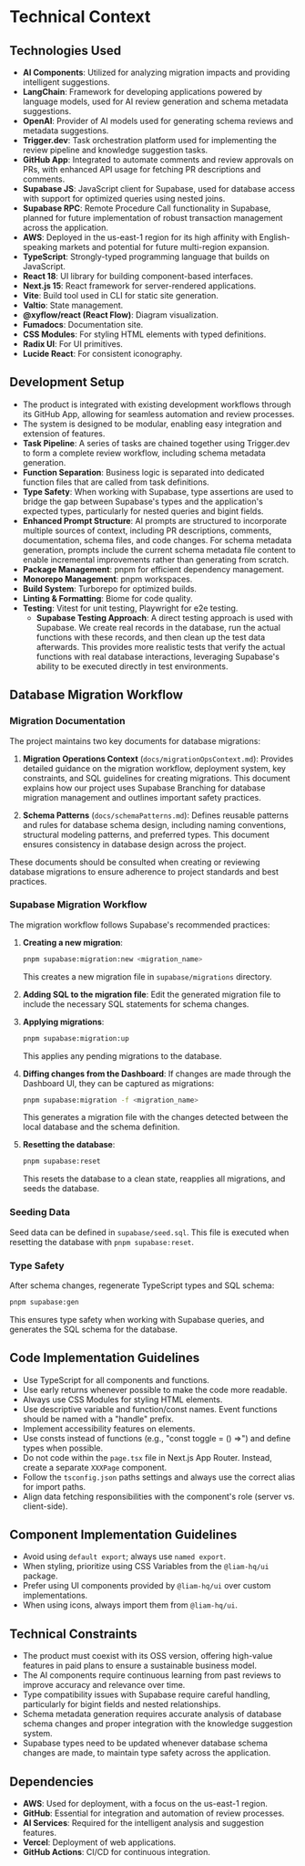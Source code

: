 # Technical Context

## Technologies Used
- **AI Components**: Utilized for analyzing migration impacts and providing intelligent suggestions.
- **LangChain**: Framework for developing applications powered by language models, used for AI review generation and schema metadata suggestions.
- **OpenAI**: Provider of AI models used for generating schema reviews and metadata suggestions.
- **Trigger.dev**: Task orchestration platform used for implementing the review pipeline and knowledge suggestion tasks.
- **GitHub App**: Integrated to automate comments and review approvals on PRs, with enhanced API usage for fetching PR descriptions and comments.
- **Supabase JS**: JavaScript client for Supabase, used for database access with support for optimized queries using nested joins.
- **Supabase RPC**: Remote Procedure Call functionality in Supabase, planned for future implementation of robust transaction management across the application.
- **AWS**: Deployed in the us-east-1 region for its high affinity with English-speaking markets and potential for future multi-region expansion.
- **TypeScript**: Strongly-typed programming language that builds on JavaScript.
- **React 18**: UI library for building component-based interfaces.
- **Next.js 15**: React framework for server-rendered applications.
- **Vite**: Build tool used in CLI for static site generation.
- **Valtio**: State management.
- **@xyflow/react (React Flow)**: Diagram visualization.
- **Fumadocs**: Documentation site.
- **CSS Modules**: For styling HTML elements with typed definitions.
- **Radix UI**: For UI primitives.
- **Lucide React**: For consistent iconography.

## Development Setup
- The product is integrated with existing development workflows through its GitHub App, allowing for seamless automation and review processes.
- The system is designed to be modular, enabling easy integration and extension of features.
- **Task Pipeline**: A series of tasks are chained together using Trigger.dev to form a complete review workflow, including schema metadata generation.
- **Function Separation**: Business logic is separated into dedicated function files that are called from task definitions.
- **Type Safety**: When working with Supabase, type assertions are used to bridge the gap between Supabase's types and the application's expected types, particularly for nested queries and bigint fields.
- **Enhanced Prompt Structure**: AI prompts are structured to incorporate multiple sources of context, including PR descriptions, comments, documentation, schema files, and code changes. For schema metadata generation, prompts include the current schema metadata file content to enable incremental improvements rather than generating from scratch.
- **Package Management**: pnpm for efficient dependency management.
- **Monorepo Management**: pnpm workspaces.
- **Build System**: Turborepo for optimized builds.
- **Linting & Formatting**: Biome for code quality.
- **Testing**: Vitest for unit testing, Playwright for e2e testing.
  - **Supabase Testing Approach**: A direct testing approach is used with Supabase. We create real records in the database, run the actual functions with these records, and then clean up the test data afterwards. This provides more realistic tests that verify the actual functions with real database interactions, leveraging Supabase's ability to be executed directly in test environments.

## Database Migration Workflow

### Migration Documentation

The project maintains two key documents for database migrations:

1. **Migration Operations Context** (`docs/migrationOpsContext.md`): Provides detailed guidance on the migration workflow, deployment system, key constraints, and SQL guidelines for creating migrations. This document explains how our project uses Supabase Branching for database migration management and outlines important safety practices.

2. **Schema Patterns** (`docs/schemaPatterns.md`): Defines reusable patterns and rules for database schema design, including naming conventions, structural modeling patterns, and preferred types. This document ensures consistency in database design across the project.

These documents should be consulted when creating or reviewing database migrations to ensure adherence to project standards and best practices.

### Supabase Migration Workflow

The migration workflow follows Supabase's recommended practices:

1. **Creating a new migration**:
   ```bash
   pnpm supabase:migration:new <migration_name>
   ```
   This creates a new migration file in `supabase/migrations` directory.

2. **Adding SQL to the migration file**:
   Edit the generated migration file to include the necessary SQL statements for schema changes.

3. **Applying migrations**:
   ```bash
   pnpm supabase:migration:up
   ```
   This applies any pending migrations to the database.

4. **Diffing changes from the Dashboard**:
   If changes are made through the Dashboard UI, they can be captured as migrations:
   ```bash
   pnpm supabase:migration -f <migration_name>
   ```
   This generates a migration file with the changes detected between the local database and the schema definition.

5. **Resetting the database**:
   ```bash
   pnpm supabase:reset
   ```
   This resets the database to a clean state, reapplies all migrations, and seeds the database.

### Seeding Data

Seed data can be defined in `supabase/seed.sql`. This file is executed when resetting the database with `pnpm supabase:reset`.

### Type Safety

After schema changes, regenerate TypeScript types and SQL schema:
```bash
pnpm supabase:gen
```
This ensures type safety when working with Supabase queries, and generates the SQL schema for the database.

## Code Implementation Guidelines
- Use TypeScript for all components and functions.
- Use early returns whenever possible to make the code more readable.
- Always use CSS Modules for styling HTML elements.
- Use descriptive variable and function/const names. Event functions should be named with a "handle" prefix.
- Implement accessibility features on elements.
- Use consts instead of functions (e.g., "const toggle = () =>") and define types when possible.
- Do not code within the `page.tsx` file in Next.js App Router. Instead, create a separate `XXXPage` component.
- Follow the `tsconfig.json` paths settings and always use the correct alias for import paths.
- Align data fetching responsibilities with the component's role (server vs. client-side).

## Component Implementation Guidelines
- Avoid using `default export`; always use `named export`.
- When styling, prioritize using CSS Variables from the `@liam-hq/ui` package.
- Prefer using UI components provided by `@liam-hq/ui` over custom implementations.
- When using icons, always import them from `@liam-hq/ui`.

## Technical Constraints
- The product must coexist with its OSS version, offering high-value features in paid plans to ensure a sustainable business model.
- The AI components require continuous learning from past reviews to improve accuracy and relevance over time.
- Type compatibility issues with Supabase require careful handling, particularly for bigint fields and nested relationships.
- Schema metadata generation requires accurate analysis of database schema changes and proper integration with the knowledge suggestion system.
- Supabase types need to be updated whenever database schema changes are made, to maintain type safety across the application.

## Dependencies
- **AWS**: Used for deployment, with a focus on the us-east-1 region.
- **GitHub**: Essential for integration and automation of review processes.
- **AI Services**: Required for the intelligent analysis and suggestion features.
- **Vercel**: Deployment of web applications.
- **GitHub Actions**: CI/CD for continuous integration.
